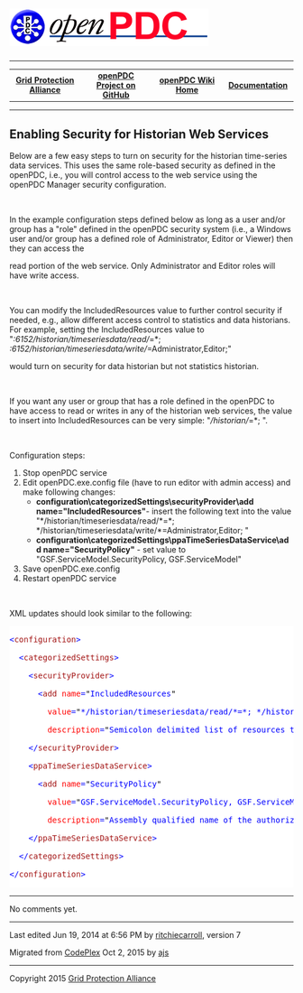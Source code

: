 

<html lang="en" xmlns="http://www.w3.org/1999/xhtml">

<head>

<meta charset="utf-8" />

<title>Enabling_Security_for_Historian_Web_Services</title>



<!--HtmlToGmd.Head-->



<!--/HtmlToGmd.Head-->

</head>

<body>

<h1><a href="https://github.com/GridProtectionAlliance/openPDC/blob/master/Source/Documentation/wiki/openPDC_Home.md"><img src="https://github.com/GridProtectionAlliance/openPDC/blob/master/Source/Documentation/wiki/openPDC_Logo.png" alt="The Open Source Phasor Data Concentrator" /></a></h1>

<hr />

<!--HtmlToGmd.Body-->

<div id="NavigationMenu">

<table style="width: 100%; border-collapse: collapse; border: 0px solid gray;">

<tr>

<td style="width: 25%; text-align:center;"><b><a href="http://www.gridprotectionalliance.org">Grid Protection Alliance</a></b></td>

<td style="width: 25%; text-align:center;"><b><a href="https://github.com/GridProtectionAlliance/openPDC">openPDC Project on GitHub</a></b></td>

<td style="width: 25%; text-align:center;"><b><a href="https://github.com/GridProtectionAlliance/openPDC/blob/master/Documentation/wiki/openPDC_Home.md">openPDC Wiki Home</a></b></td>

<td style="width: 25%; text-align:center;"><b><a href="https://github.com/GridProtectionAlliance/openPDC/blob/master/Documentation/wiki/openPDC_Documentation_Home.md">Documentation</a></b></td>

</tr>

</table>

</div>

<hr />

<!--/HtmlToGmd.Body-->



<div class="WikiContent">

<div class="wikidoc">

<h2>Enabling Security for Historian Web Services</h2>

Below are a few easy steps to turn on security for the historian time-series data services. This uses the same role-based security as defined in the openPDC, i.e., you will control access to the web service using the openPDC Manager security configuration.<br>

<br>

In the example configuration steps defined below as long as a user and/or group has a &quot;role&quot; defined in the openPDC security system (i.e., a Windows user and/or group has a defined role of Administrator, Editor or Viewer) then they can access the

 read portion of the web service. Only Administrator and Editor roles will have write access.<br>

<br>

You can modify the IncludedResources value to further control security if needed, e.g., allow different access control to statistics and data historians. For example, setting the IncludedResources value to &quot;*:6152/historian/timeseriesdata/read/*=*; *:6152/historian/timeseriesdata/write/*=Administrator,Editor;&quot;

 would turn on security for data historian but not statistics historian.<br>

<br>

If you want any user or group that has a role defined in the openPDC to have access to read or writes in any of the historian web services, the value to insert into IncludedResources can be very simple: &quot;*/historian/*=*; &quot;.<br>

<br>

Configuration steps:<br>

<ol>

<li>Stop openPDC service </li><li>Edit openPDC.exe.config file (have to run editor with admin access) and make following changes:

<ul>

<li><b>configuration\categorizedSettings\securityProvider\add name=&quot;IncludedResources&quot;</b>- insert the following text into the value &quot;*/historian/timeseriesdata/read/*=*; */historian/timeseriesdata/write/*=Administrator,Editor; &quot;

</li><li><b>configuration\categorizedSettings\ppaTimeSeriesDataService\add name=&quot;SecurityPolicy&quot;</b> - set value to &quot;GSF.ServiceModel.SecurityPolicy, GSF.ServiceModel&quot;</li></ul>

</li><li>Save openPDC.exe.config </li><li>Restart openPDC service</li></ol>

<br>

XML updates should look similar to the following:<br>

<div style="color:Black; background-color:White">

<pre>

<span style="color:Blue">&lt;</span><span style="color:#A31515">configuration</span><span style="color:Blue">&gt;</span>

  <span style="color:Blue">&lt;</span><span style="color:#A31515">categorizedSettings</span><span style="color:Blue">&gt;</span>

    <span style="color:Blue">&lt;</span><span style="color:#A31515">securityProvider</span><span style="color:Blue">&gt;</span>

      <span style="color:Blue">&lt;</span><span style="color:#A31515">add</span> <span style="color:Red">name</span><span style="color:Blue">=</span><span style="color:Black">&quot;</span><span style="color:Blue">IncludedResources</span><span style="color:Black">&quot;</span> 

        <span style="color:Red">value</span><span style="color:Blue">=</span><span style="color:Black">&quot;</span><span style="color:Blue">*/historian/timeseriesdata/read/*=*; */historian/timeseriesdata/write/*=Administrator,Editor;  UpdateSettings,UpdateConfigFile=Special; Settings,Schedules,Help,Status,Version,Time,Health,List,Invoke,ListCommands,ListReports,GetReport=*; Processes,Start,ReloadCryptoCache,ReloadSettings,Reschedule,Unschedule,SaveSchedules,LoadSchedules,ResetHealthMonitor,Connect,Disconnect,Initialize,ReloadConfig,Authenticate,RefreshRoutes,TemporalSupport,LogEvent,GenerateReport,ReportingConfig=Administrator,Editor; *=Administrator</span><span style="color:Black">&quot;</span>

        <span style="color:Red">description</span><span style="color:Blue">=</span><span style="color:Black">&quot;</span><span style="color:Blue">Semicolon delimited list of resources to be secured along with role names.</span><span style="color:Black">&quot;</span> <span style="color:Red">encrypted</span><span style="color:Blue">=</span><span style="color:Black">&quot;</span><span style="color:Blue">false</span><span style="color:Black">&quot;</span> <span style="color:Blue">/&gt;</span>

    <span style="color:Blue">&lt;/</span><span style="color:#A31515">securityProvider</span><span style="color:Blue">&gt;</span>

    <span style="color:Blue">&lt;</span><span style="color:#A31515">ppaTimeSeriesDataService</span><span style="color:Blue">&gt;</span>

      <span style="color:Blue">&lt;</span><span style="color:#A31515">add</span> <span style="color:Red">name</span><span style="color:Blue">=</span><span style="color:Black">&quot;</span><span style="color:Blue">SecurityPolicy</span><span style="color:Black">&quot;</span> 

        <span style="color:Red">value</span><span style="color:Blue">=</span><span style="color:Black">&quot;</span><span style="color:Blue">GSF.ServiceModel.SecurityPolicy, GSF.ServiceModel</span><span style="color:Black">&quot;</span>

        <span style="color:Red">description</span><span style="color:Blue">=</span><span style="color:Black">&quot;</span><span style="color:Blue">Assembly qualified name of the authorization policy to be used for securing the web service.</span><span style="color:Black">&quot;</span> <span style="color:Red">encrypted</span><span style="color:Blue">=</span><span style="color:Black">&quot;</span><span style="color:Blue">false</span><span style="color:Black">&quot;</span> <span style="color:Blue">/&gt;</span>

    <span style="color:Blue">&lt;/</span><span style="color:#A31515">ppaTimeSeriesDataService</span><span style="color:Blue">&gt;</span>

  <span style="color:Blue">&lt;/</span><span style="color:#A31515">categorizedSettings</span><span style="color:Blue">&gt;</span>

<span style="color:Blue">&lt;/</span><span style="color:#A31515">configuration</span><span style="color:Blue">&gt;</span>

</pre>

</div>

</div>

</div>

<hr />

<div class="WikiComments">

<div id="wikiCommentsEmpty">No comments yet.<br></div>

</div>

<div id="footer">

<hr />

Last edited <span class="smartDate" title="6/19/2014 6:56:04 PM" LocalTimeTicks="1403229364">Jun 19, 2014 at 6:56 PM</span> by <a id="wikiEditByLink" href="https://github.com/GridProtectionAlliance/openPDC/blob/master/Source/Documentation/wiki/Contributors/ritchiecarroll.md">ritchiecarroll</a>, version 7<br />

Migrated from <a href="http://openpdc.codeplex.com/wikipage?title=Enabling%20Security%20for%20Historian%20Web%20Services">CodePlex</a> Oct 2, 2015 by <a href="https://github.com/GridProtectionAlliance/openPDC/blob/master/Source/Documentation/wiki/Contributors/ajstadlin.md">ajs</a>

</div>



<!--HtmlToGmd.Foot-->

<div id="copyright">

<hr />

Copyright 2015 <a href="http://www.gridprotectionoalliance.org">Grid Protection Alliance</a>

</div>

<!--/HtmlToGmd.Foot-->

</body>

</html>


